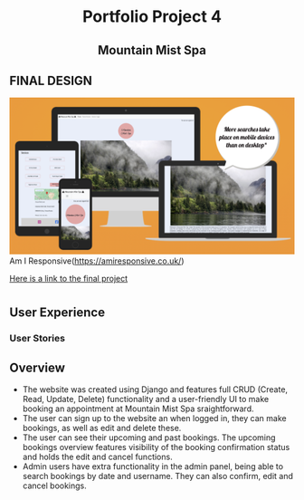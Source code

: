 <h1 align=center>Portfolio Project 4</h1>

<h2 align=center>Mountain Mist Spa</h2>

## FINAL DESIGN

![Final project image home page](templates/documentation/images/PP4_AIR.png) Am I Responsive(https://amiresponsive.co.uk/)

[Here is a link to the final project](https://pp4-spa-4203ec483751.herokuapp.com/)

#

## User Experience

### User Stories

## Overview

- The website was created using Django and features full CRUD (Create, Read, Update, Delete) functionality and a user-friendly UI to make booking an appointment at Mountain Mist Spa sraightforward.
- The user can sign up to the website an when logged in, they can make bookings, as well as edit and delete these.
- The user can see their upcoming and past bookings.
The upcoming bookings overview features visibility of the booking confirmation status and holds the edit and cancel functions.
- Admin users have extra functionality in the admin panel, being able to search bookings by date and username. They can also confirm, edit and cancel bookings.

#